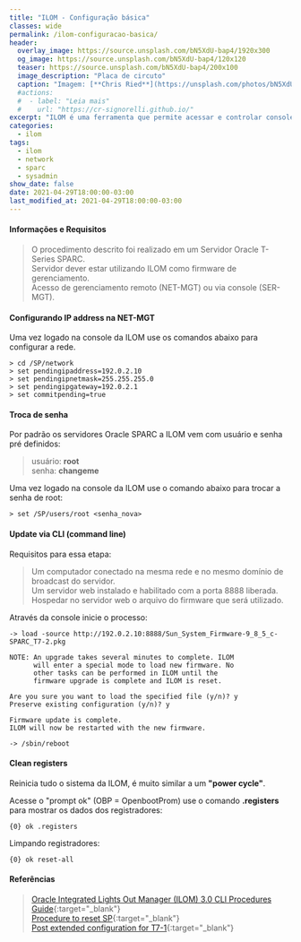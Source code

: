 ```yaml
---
title: "ILOM - Configuração básica"
classes: wide
permalink: /ilom-configuracao-basica/
header:
  overlay_image: https://source.unsplash.com/bN5XdU-bap4/1920x300
  og_image: https://source.unsplash.com/bN5XdU-bap4/120x120
  teaser: https://source.unsplash.com/bN5XdU-bap4/200x100
  image_description: "Placa de circuto"
  caption: "Imagem: [**Chris Ried**](https://unsplash.com/photos/bN5XdU-bap4)"
  #actions:
  #  - label: "Leia mais"
  #    url: "https://cr-signorelli.github.io/"
excerpt: "ILOM é uma ferramenta que permite acessar e controlar console todos os recursos do servidor de forma remota"
categories:
  - ilom
tags:
  - ilom
  - network
  - sparc
  - sysadmin
show_date: false
date: 2021-04-29T18:00:00-03:00
last_modified_at: 2021-04-29T18:00:00-03:00
---
```


#### Informações e Requisitos

> O procedimento descrito foi realizado em um Servidor Oracle T-Series SPARC.  
> Servidor dever estar utilizando ILOM como firmware de gerenciamento.  
> Acesso de gerenciamento remoto (NET-MGT) ou via console (SER-MGT).  

#### Configurando IP address na NET-MGT

Uma vez logado na console da ILOM use os comandos abaixo para configurar a rede.

```console
> cd /SP/network
> set pendingipaddress=192.0.2.10
> set pendingipnetmask=255.255.255.0 
> set pendingipgateway=192.0.2.1
> set commitpending=true
```

#### Troca de senha

Por padrão os servidores Oracle SPARC a ILOM vem com usuário e senha pré definidos:

> usuário: **root**  
> senha: **changeme**  

Uma vez logado na console da ILOM use o comando abaixo para trocar a senha de root:

```console
> set /SP/users/root <senha_nova>
```

#### Update via CLI (command line)

Requisitos para essa etapa:

> Um computador conectado na mesma rede e no mesmo domínio de broadcast do servidor.  
> Um servidor web instalado e habilitado com a porta 8888 liberada.  
> Hospedar no servidor web o arquivo do firmware que será utilizado.  

Através da console inicie o processo:

```console
-> load -source http://192.0.2.10:8888/Sun_System_Firmware-9_8_5_c-SPARC_T7-2.pkg
```

```console
NOTE: An upgrade takes several minutes to complete. ILOM
      will enter a special mode to load new firmware. No
      other tasks can be performed in ILOM until the
      firmware upgrade is complete and ILOM is reset.

Are you sure you want to load the specified file (y/n)? y
Preserve existing configuration (y/n)? y

Firmware update is complete.
ILOM will now be restarted with the new firmware.
```

```console
-> /sbin/reboot
```

#### Clean registers

Reinicia tudo o sistema da ILOM, é muito similar a um **"power cycle"**.

Acesse o "prompt ok" (OBP = OpenbootProm) use o comando **.registers** para mostrar os dados dos registradores:

```console
{0} ok .registers
```

Limpando registradores:

```console
{0} ok reset-all
```

#### Referências

> [Oracle Integrated Lights Out Manager (ILOM) 3.0 CLI Procedures Guide](https://docs.oracle.com/cd/E19201-01/820-6412-12/backuprestore_cli.html){:target="_blank"}  
> [Procedure to reset SP](https://docs.oracle.com/cd/E19201-01/820-6412-12/backuprestore_cli.html#50561097_Restore%20the%20ILOM%20Configuration){:target="_blank"}  
> [Post extended configuration for T7-1](https://docs.oracle.com/cd/E54976_01/html/E54980/z4000ca11317576.html#scrolltoc){:target="_blank"}  
